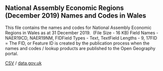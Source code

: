 ## National Assembly Economic Regions (December 2019) Names and Codes in Wales

This file contains the names and codes for National Assembly Economic Regions in Wales as at 31 December 2019.  (File Size - 16 KB) Field Names - NAER19CD, NAER19NM, FIDField Types - Text, TextField Lengths - 9, 17FID = The FID,
or Feature ID is created by the publication process when the names and codes /
lookup products are published to the Open Geography portal.

[CSV](csv/255.csv) / [data.gov.uk](https://data.gov.uk/dataset/dca70280-cbb4-4ff0-b635-621c0785088c/national-assembly-economic-regions-december-2019-names-and-codes-in-wales)

